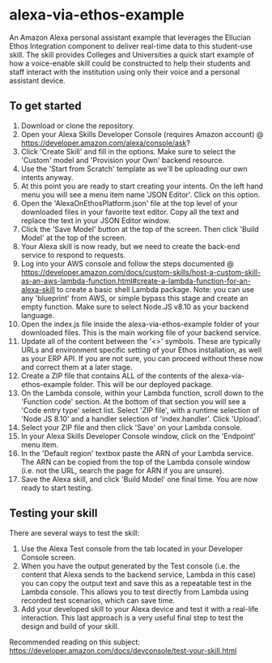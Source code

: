 # alexa-via-ethos-example
An Amazon Alexa personal assistant example that leverages the Ellucian Ethos Integration component to deliver real-time data to this student-use skill. The skill provides Colleges and Universities a quick start example of how a voice-enable skill could be constructed to help their students and staff interact with the institution using only their voice and a personal assistant device.

## To get started
1. Download or clone the repository.
2. Open your Alexa Skills Developer Console (requires Amazon account) @ https://developer.amazon.com/alexa/console/ask?
3. Click 'Create Skill' and fill in the options. Make sure to select the 'Custom' model and 'Provision your Own' backend resource.
4. Use the 'Start from Scratch' template as we'll be uploading our own intents anyway.
5. At this point you are ready to start creating your intents. On the left hand menu you will see a menu item name 'JSON Editor'. Click on this option.
6. Open the 'AlexaOnEthosPlatform.json' file at the top level of your downloaded files in your favorite text editor. Copy all the text and replace the text in your JSON Editor window.
7. Click the 'Save Model' button at the top of the screen. Then click 'Build Model' at the top of the screen.
8. Your Alexa skill is now ready, but we need to create the back-end service to respond to requests.
9. Log into your AWS console and follow the steps documented @ https://developer.amazon.com/docs/custom-skills/host-a-custom-skill-as-an-aws-lambda-function.html#create-a-lambda-function-for-an-alexa-skill to create a basic shell Lambda package. Note: you can use any 'blueprint' from AWS, or simple bypass this stage and create an empty function. Make sure to select Node.JS v8.10 as your backend language.
10. Open the index.js file inside the alexa-via-ethos-example folder of your downloaded files. This is the main working file of your backend service.
11. Update all of the content between the '<>' symbols. These are typically URLs and environment specific setting of your Ethos installation, as well as your ERP API. If you are not sure, you can proceed without these now and correct them at a later stage.
12. Create a ZIP file that contains ALL of the contents of the alexa-via-ethos-example folder. This will be our deployed package.
13. On the Lambda console, within your Lambda function, scroll down to the 'Function code' section. At the bottom of that section you will see a 'Code entry type' select list. Select 'ZIP file', with a runtime selection of 'Node JS 8.10' and a handler selection of 'index.handler'. Click 'Upload'.
14. Select your ZIP file and then click 'Save' on your Lambda console. 
15. In your Alexa Skills Developer Console window, click on the 'Endpoint' menu item.
16. In the 'Default region' textbox paste the ARN of your Lambda service. The ARN can be copied from the top of the Lambda console window (i.e. not the URL, search the page for ARN if you are unsure).
17. Save the Alexa skill, and click 'Build Model' one final time. You are now ready to start testing.

## Testing your skill
There are several ways to test the skill:
1. Use the Alexa Test console from the tab located in your Developer Console screen.
2. When you have the output generated by the Test console (i.e. the content that Alexa sends to the backend service, Lambda in this case) you can copy the output text and save this as a repeatable test in the Lambda console. This allows you to test directly from Lambda using recorded test scenarios, which can save time.
3. Add your developed skill to your Alexa device and test it with a real-life interaction. This last approach is a very useful final step to test the design and build of your skill.

Recommended reading on this subject: https://developer.amazon.com/docs/devconsole/test-your-skill.html
